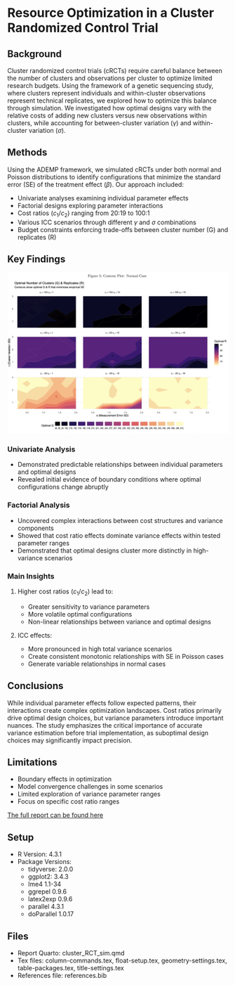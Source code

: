 # Resource Optimization in a Cluster Randomized Control Trial

## Background
Cluster randomized control trials (cRCTs) require careful balance between the number of clusters and observations per cluster to optimize limited research budgets. Using the framework of a genetic sequencing study, where clusters represent individuals and within-cluster observations represent technical replicates, we explored how to optimize this balance through simulation. We investigated how optimal designs vary with the relative costs of adding new clusters versus new observations within clusters, while accounting for between-cluster variation ($\gamma$) and within-cluster variation ($\sigma$).

## Methods
Using the ADEMP framework, we simulated cRCTs under both normal and Poisson distributions to identify configurations that minimize the standard error (SE) of the treatment effect ($\beta$). Our approach included:
- Univariate analyses examining individual parameter effects
- Factorial designs exploring parameter interactions
- Cost ratios ($c_1 / c_2$) ranging from 20:19 to 100:1
- Various ICC scenarios through different $\gamma$ and $\sigma$ combinations
- Budget constraints enforcing trade-offs between cluster number (G) and replicates (R)

## Key Findings

![fig5](fig5.png)

### Univariate Analysis
- Demonstrated predictable relationships between individual parameters and optimal designs
- Revealed initial evidence of boundary conditions where optimal configurations change abruptly

### Factorial Analysis
- Uncovered complex interactions between cost structures and variance components
- Showed that cost ratio effects dominate variance effects within tested parameter ranges
- Demonstrated that optimal designs cluster more distinctly in high-variance scenarios

### Main Insights
1. Higher cost ratios ($c_1 / c_2$) lead to:
   - Greater sensitivity to variance parameters
   - More volatile optimal configurations
   - Non-linear relationships between variance and optimal designs

2. ICC effects:
   - More pronounced in high total variance scenarios
   - Create consistent monotonic relationships with SE in Poisson cases
   - Generate variable relationships in normal cases

## Conclusions
While individual parameter effects follow expected patterns, their interactions create complex optimization landscapes. Cost ratios primarily drive optimal design choices, but variance parameters introduce important nuances. The study emphasizes the critical importance of accurate variance estimation before trial implementation, as suboptimal design choices may significantly impact precision.

## Limitations
- Boundary effects in optimization
- Model convergence challenges in some scenarios
- Limited exploration of variance parameter ranges
- Focus on specific cost ratio ranges


[The full report can be found here](https://github.com/tomrannosaurus/cluster_RCT_sim/blob/main/cluster_RCT_sim.pdf)


## Setup

- R Version: 4.3.1
- Package Versions:
   - tidyverse: 2.0.0
   - ggplot2: 3.4.3
   - lme4 1.1-34
   - ggrepel 0.9.6
   - latex2exp 0.9.6
   - parallel 4.3.1
   - doParallel 1.0.17

## Files

- Report Quarto: cluster_RCT_sim.qmd
- Tex files: column-commands.tex, float-setup.tex, geometry-settings.tex, table-packages.tex, title-settings.tex
- References file: references.bib
